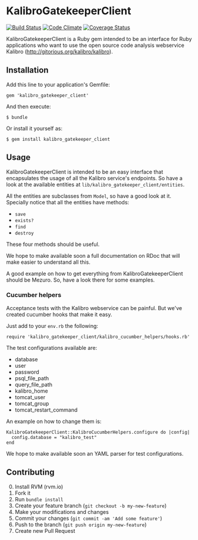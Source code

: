 # KalibroGatekeeperClient

[![Build Status](https://travis-ci.org/mezuro/kalibro_gatekeeper_client.png?branch=master)](https://travis-ci.org/mezuro/kalibro_gatekeeper_client)
[![Code Climate](https://codeclimate.com/github/mezuro/kalibro_gatekeeper_client.png)](https://codeclimate.com/github/mezuro/kalibro_gatekeeper_client)
[![Coverage Status](https://coveralls.io/repos/mezuro/kalibro_gatekeeper_client/badge.png)](https://coveralls.io/r/mezuro/kalibro_gatekeeper_client)

KalibroGatekeeperClient is a Ruby gem intended to be an interface for Ruby applications who want to use the open source code analysis webservice Kalibro (http://gitorious.org/kalibro/kalibro).

## Installation

Add this line to your application's Gemfile:

    gem 'kalibro_gatekeeper_client'

And then execute:

    $ bundle

Or install it yourself as:

    $ gem install kalibro_gatekeeper_client

## Usage

KalibroGatekeeperClient is intended to be an easy interface that encapsulates the usage of all the Kalibro service's endpoints. So have a look at the available entities at `lib/kalibro_gatekeeper_client/entities`.

All the entities are subclasses from `Model`, so have a good look at it. Specially notice that all the entities have methods:

* `save`
* `exists?`
* `find`
* `destroy`

These four methods should be useful.

We hope to make available soon a full documentation on RDoc that will make easier to understand all this.

A good example on how to get everything from KalibroGatekeeperClient should be Mezuro. So, have a look there for some examples.

### Cucumber helpers

Acceptance tests with the Kalibro webservice can be painful. But we've created cucumber hooks that make it easy.

Just add to your `env.rb` the following:

    require 'kalibro_gatekeeper_client/kalibro_cucumber_helpers/hooks.rb'

The test configurations available are:

* database
* user
* password
* psql_file_path
* query_file_path
* kalibro_home
* tomcat_user
* tomcat_group
* tomcat_restart_command

An example on how to change them is:

    KalibroGatekeeperClient::KalibroCucumberHelpers.configure do |config|
      config.database = "kalibro_test"
    end

We hope to make available soon an YAML parser for test configurations.

## Contributing

0. Install RVM (rvm.io)
1. Fork it
2. Run `bundle install`
3. Create your feature branch (`git checkout -b my-new-feature`)
4. Make your modifications and changes
5. Commit your changes (`git commit -am 'Add some feature'`)
6. Push to the branch (`git push origin my-new-feature`)
7. Create new Pull Request

